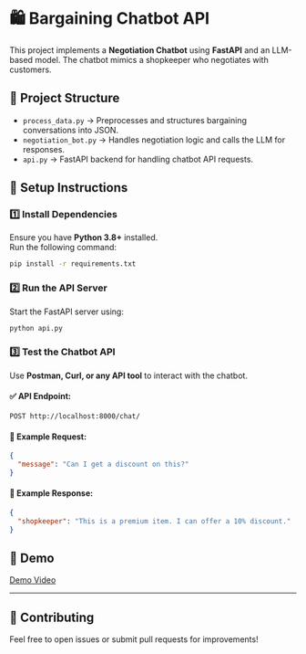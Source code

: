 # 🛍️ Bargaining Chatbot API

This project implements a **Negotiation Chatbot** using **FastAPI** and an LLM-based model. The chatbot mimics a shopkeeper who negotiates with customers.

## 📂 Project Structure
- `process_data.py` → Preprocesses and structures bargaining conversations into JSON.
- `negotiation_bot.py` → Handles negotiation logic and calls the LLM for responses.
- `api.py` → FastAPI backend for handling chatbot API requests.

## 🚀 Setup Instructions

### 1️⃣ Install Dependencies
Ensure you have **Python 3.8+** installed.  
Run the following command:

```sh
pip install -r requirements.txt
```

### 2️⃣ Run the API Server
Start the FastAPI server using:

```sh
python api.py
```

### 3️⃣ Test the Chatbot API

Use **Postman, Curl, or any API tool** to interact with the chatbot.

#### ✅ API Endpoint:
```
POST http://localhost:8000/chat/
```

#### 🔹 Example Request:
```json
{
  "message": "Can I get a discount on this?"
}
```

#### 🔹 Example Response:
```json
{
  "shopkeeper": "This is a premium item. I can offer a 10% discount."
}
```

## 🎥 Demo
[Demo Video](https://github.com/user-attachments/assets/304db217-d65c-4533-b749-39a25ffa7f0f)

---

## 🤝 Contributing
Feel free to open issues or submit pull requests for improvements!

